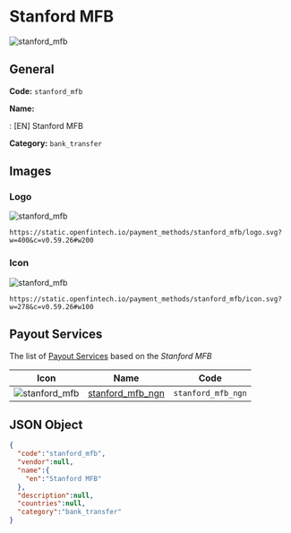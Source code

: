 
# Stanford MFB 
![stanford_mfb](https://static.openfintech.io/payment_methods/stanford_mfb/logo.svg?w=400&c=v0.59.26#w200)  

## General 
**Code:** `stanford_mfb` 
 
**Name:** 
 
:	[EN] Stanford MFB 
 
**Category:** `bank_transfer` 
 

## Images 

### Logo 
![stanford_mfb](https://static.openfintech.io/payment_methods/stanford_mfb/logo.svg?w=400&c=v0.59.26#w200)  

```
https://static.openfintech.io/payment_methods/stanford_mfb/logo.svg?w=400&c=v0.59.26#w200
```  

### Icon 
![stanford_mfb](https://static.openfintech.io/payment_methods/stanford_mfb/icon.svg?w=278&c=v0.59.26#w100)  

```
https://static.openfintech.io/payment_methods/stanford_mfb/icon.svg?w=278&c=v0.59.26#w100
```  

## Payout Services 
 
The list of [Payout Services](/payout-services/) based on the _Stanford MFB_ 

|Icon|Name|Code| 
|:---:|:---:|:---:| 
|![stanford_mfb](https://static.openfintech.io/payout_methods/stanford_mfb/icon.svg?w=278&c=v0.59.26#w40) |[stanford_mfb_ngn](/payout-services/stanford_mfb_ngn/)|`stanford_mfb_ngn`| 
 

## JSON Object 

```json
{
  "code":"stanford_mfb",
  "vendor":null,
  "name":{
    "en":"Stanford MFB"
  },
  "description":null,
  "countries":null,
  "category":"bank_transfer"
}
```  
